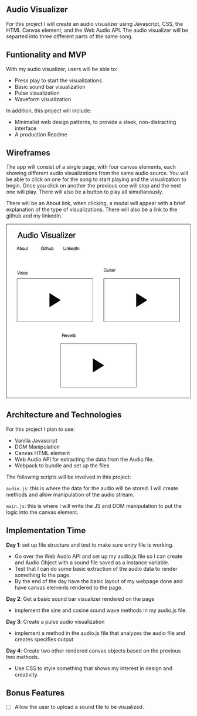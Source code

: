 ## Audio Visualizer

For this project I will create an audio visualizer using Javascript, CSS, the HTML Canvas element, and the Web Audio API. The audio visualizer will be separted into three different parts of the same song.

## Funtionality and MVP

With my audio visualizer, users will be able to:

- Press play to start the visualizations.
- Basic sound bar visualization
- Pulse visualization
- Waveform visualization

In addition, this project will include:

- Minimalist web design patterns, to provide a sleek, non-distracting interface
- A production Readme

## Wireframes

The app will consist of a single page, with four canvas elements, each showing different audio visualizations from the same audio source. You will be able to click on one for the song to start playing and the visualization to begin. Once you click on another the previous one will stop and the next one will play. There will also be a button to play all simultanously. 

There will be an About link, when clicking, a modal will appear with a brief explanation of the type of visualizations. There will also be a link to the github and my linkedIn.


![wireframes](docs/wireframes/js_project.jpg)

## Architecture and Technologies

For this project I plan to use:

- Vanilla Javascript
- DOM Manipulation
- Canvas HTML element
- Web Audio API for extracting the data from the Audio file.
- Webpack to bundle and set up the files

The following scripts will be involved in this project:

`audio.js`: this is where the data for the audio will be stored. I will create methods and allow manipulation of the audio stream.

`main.js`: this is where I will write the JS and DOM manipulation to put the logic into the canvas element. 

## Implementation Time

**Day 1**: set up file structure and test to make sure entry file is working.

- Go over the Web Audio API and set up my audio.js file so I can create and Audio Object with a sound file saved as a instance variable.
- Test that I can do some basic extraction of the audio data to render something to the page.
- By the end of the day have the basic layout of my webpage done and have canvas elements rendered to the page. 

**Day 2**: Get a basic sound bar visualizer rendered on the page

- implement the sine and cosine sound wave methods in my audio.js file. 

**Day 3**: Create a pulse audio visualization

- implement a method in the audio.js file that analyzes the audio file and creates specifies output

**Day 4**: Create two other rendered canvas objects based on the previous two methods. 

- Use CSS to style something that shows my interest in design and creativity.

## Bonus Features

- [ ] Allow the user to upload a sound file to be visualized.